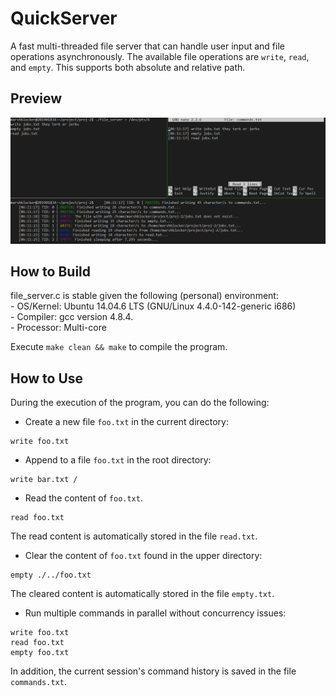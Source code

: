 # QuickServer

A fast multi-threaded file server that can handle user input and file operations asynchronously. 
The available file operations are `write`, `read`, and `empty`. This supports both absolute and relative
path.

## Preview

![Program preview](preview.png "Program preview")

## How to Build

file_server.c is stable given the following (personal) environment:<br>
    - OS/Kernel: Ubuntu 14.04.6 LTS (GNU/Linux 4.4.0-142-generic i686) <br>
    - Compiler: gcc version 4.8.4. <br>
    - Processor: Multi-core <br>
    
 Execute `make clean && make` to compile the program.
 
 ## How to Use
 
 During the execution of the program, you can do the following:
 
 * Create a new file `foo.txt` in the current directory:
 ```
 write foo.txt
 ```
 
 * Append to a file `foo.txt` in the root directory:
 ```
 write bar.txt /
 ```
 
 * Read the content of `foo.txt`. 
 ```
 read foo.txt
 ```
 The read content is automatically stored in the file `read.txt`.
 
 * Clear the content of `foo.txt` found in the upper directory:
 ```
 empty ./../foo.txt
 ```
 The cleared content is automatically stored in the file `empty.txt`.
 
 * Run multiple commands in parallel without concurrency issues:
 ```
 write foo.txt
 read foo.txt
 empty foo.txt
 ```
 
 In addition, the current session's command history is saved in the file `commands.txt`.
 
 
